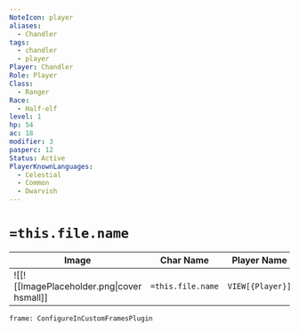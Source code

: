 ```yaml
---
NoteIcon: player
aliases:
  - Chandler
tags:
  - chandler
  - player
Player: Chandler
Role: Player
Class:
  - Ranger
Race:
  - Half-elf
level: 1
hp: 54
ac: 18
modifier: 3
pasperc: 12
Status: Active
PlayerKnownLanguages:
  - Celestial
  - Common
  - Dwarvish
---
```


# `=this.file.name`

| Image                                              | Char Name         | Player Name    | Class         | Race         | Level         |
| -------------------------------------------------- | ----------------- | -------------- | ------------- | ------------ | ------------- |
| ![[![[ImagePlaceholder.png\|cover hsmall]] | `=this.file.name` |  `VIEW[{Player}]` | `VIEW[{Class}]` | `VIEW[{Race}]` | `VIEW[{level}]` |

```custom-frames
frame: ConfigureInCustomFramesPlugin
```

